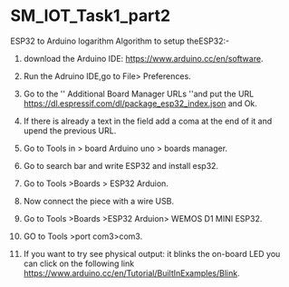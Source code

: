 # SM_IOT_Task1_part2
 ESP32 to Arduino logarithm
Algorithm to setup theESP32:-
>>>>>>>>>>>>>>>>>>>>>>>>>>>>>>>>>>>>>>>>>
1.	download the Arduino IDE: https://www.arduino.cc/en/software.
2.	Run the Adruino IDE,go to File> Preferences.

3.	Go to the '' Additional Board Manager URLs ''and put the URL 
https://dl.espressif.com/dl/package_esp32_index.json
and Ok.
4.	If there is already a text in the field add a coma at the end of it and upend the previous URL.


5.	Go to Tools in > board Arduino uno >  boards manager.
6.	Go to search bar and write ESP32 and install esp32.
7.	Go to Tools >Boards > ESP32 Arduion.
8.	Now connect the piece with a wire USB.
9.	Go to Tools >Boards >ESP32 Arduion> WEMOS D1 MINI ESP32.
10.	GO to Tools >port com3>com3.
11.	If you want to try see physical output: it blinks the on-board LED you can click on the following link 
https://www.arduino.cc/en/Tutorial/BuiltInExamples/Blink.
